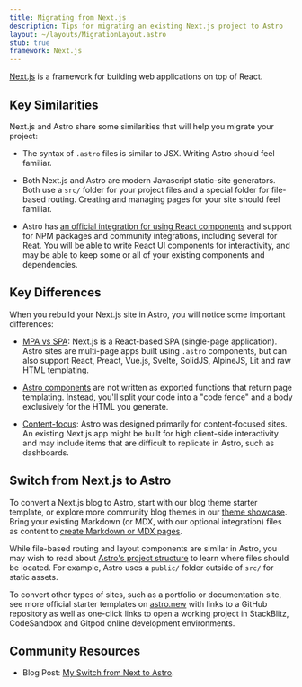```yaml
---
title: Migrating from Next.js
description: Tips for migrating an existing Next.js project to Astro
layout: ~/layouts/MigrationLayout.astro
stub: true
framework: Next.js
---
```


[Next.js](https://nextjs.org) is a framework for building web applications on top of React.

## Key Similarities

Next.js and Astro share some similarities that will help you migrate your project:

- The syntax of `.astro` files is similar to JSX. Writing Astro should feel familiar.

- Both Next.js and Astro are modern Javascript static-site generators. Both use a `src/` folder for your project files and a special folder for file-based routing. Creating and managing pages for your site should feel familiar.

- Astro has [an official integration for using React components](/en/guides/integrations-guide/react/) and support for NPM packages and community integrations, including several for Reat. You will be able to write React UI components for interactivity, and may be able to keep some or all of your existing components and dependencies.


## Key Differences

When you rebuild your Next.js site in Astro, you will notice some important differences:

- [MPA vs SPA](/en/concepts/mpa-vs-spa/): Next.js is a React-based SPA (single-page application). Astro sites are multi-page apps built using `.astro` components, but can also support React, Preact, Vue.js, Svelte, SolidJS, AlpineJS, Lit and raw HTML templating.

- [Astro components](/en/core-concepts/astro-components/) are not written as exported functions that return page templating. Instead, you'll split your code into a "code fence" and a body exclusively for the HTML you generate.

- [Content-focus](/en/concepts/why-astro/): Astro was designed primarily for content-focused sites. An existing Next.js app might be built for high client-side interactivity and may include items that are difficult to replicate in Astro, such as dashboards.


## Switch from Next.js to Astro

To convert a Next.js blog to Astro, start with our blog theme starter template, or explore more community blog themes in our [theme showcase](https://astro.build/themes). Bring your existing Markdown (or MDX, with our optional integration) files as content to [create Markdown or MDX pages](/en/guides/markdown-content/).

While file-based routing and layout components are similar in Astro, you may wish to read about [Astro's project structure](/en/core-concepts/project-structure/) to learn where files should be located. For example, Astro uses a `public/` folder outside of `src/` for static assets.

To convert other types of sites, such  as a portfolio or documentation site, see more official starter templates on [astro.new](https://astro.new) with links to a GitHub repository as well as one-click links to open a working project in StackBlitz, CodeSandbox and Gitpod online development environments.


## Community Resources 

- Blog Post: [My Switch from Next to Astro](https://www.joshfinnie.com/blog/my-switch-from-Next-to-astro/).
